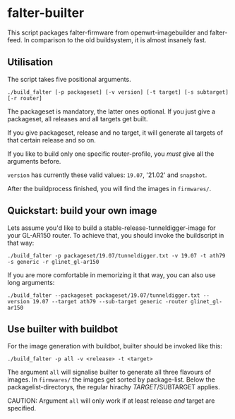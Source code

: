 # falter-builter

This script packages falter-firmware from openwrt-imagebuilder and falter-feed. In comparison to the old buildsystem, it is almost insanely fast.

## Utilisation

The script takes five positional arguments.

```
./build_falter [-p packageset] [-v version] [-t target] [-s subtarget] [-r router]
```

The packageset is mandatory, the latter ones optional.
If you just give a packageset, all releases and all targets get built.

If you give packageset, release and no target, it will generate all targets of that certain release and so on.

If you like to build only one specific router-profile, you *must* give all the arguments before. 

`version` has currently these valid values: `19.07`, '21.02' and `snapshot`.

After the buildprocess finished, you will find the images in `firmwares/`.


## Quickstart: build your own image

Lets assume you'd like to build a stable-release-tunneldigger-image for your GL-AR150 router. To achieve
that, you should invoke the buildscript in that way:

```
./build_falter -p packageset/19.07/tunneldigger.txt -v 19.07 -t ath79 -s generic -r glinet_gl-ar150
```
If you are more comfortable in memorizing it that way, you can also use long arguments:
```
./build_falter --packageset packageset/19.07/tunneldigger.txt --version 19.07 --target ath79 --sub-target generic -router glinet_gl-ar150
```

## Use builter with buildbot

For the image generation with buildbot, builter should be invoked like this:
```
./build_falter -p all -v <release> -t <target>
```
The argument `all` will signalise builter to generate all three flavours of images. In `firmwares/` the images get sorted by package-list. Below the packagelist-directorys, the regular hirachy $TARGET/$SUBTARGET applies.

CAUTION: Argument `all` will only work if at least release *and* target are specified.
